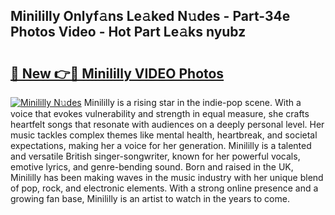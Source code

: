 ## Minililly Onlyf𝚊ns Le𝚊ked N𝚞des - Part-34e Photos Video - Hot Part Le𝚊ks nyubz

# <h2><a href="http://ab13638.deff.icu/?id=Minililly">🔗 New 👉🔴 Minililly VIDEO Photos</a></h2>

[![Minililly N𝚞des](https://i.imgur.com/rIISA9y.gif)](http://ab13638.deff.icu/?id=Minililly)
Minililly is a rising star in the indie-pop scene. With a voice that evokes vulnerability and strength in equal measure, she crafts heartfelt songs that resonate with audiences on a deeply personal level. Her music tackles complex themes like mental health, heartbreak, and societal expectations, making her a voice for her generation. Minililly is a talented and versatile British singer-songwriter, known for her powerful vocals, emotive lyrics, and genre-bending sound. Born and raised in the UK, Minililly has been making waves in the music industry with her unique blend of pop, rock, and electronic elements. With a strong online presence and a growing fan base, Minililly is an artist to watch in the years to come.
